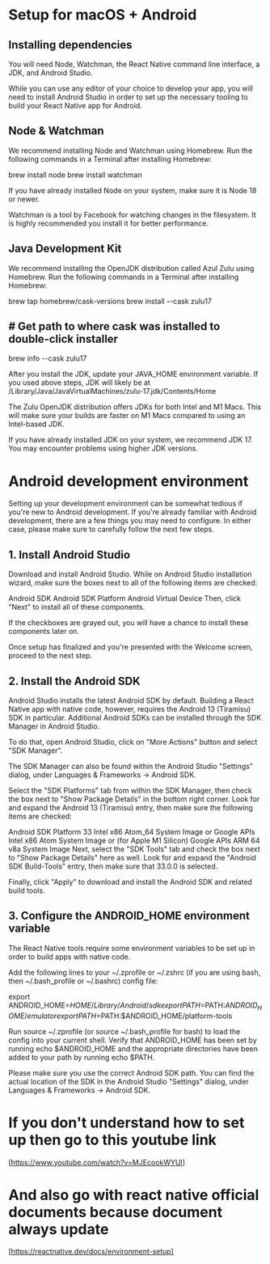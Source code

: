 # Setup for macOS + Android

## Installing dependencies
You will need Node, Watchman, the React Native command line interface, a JDK, and Android Studio.

While you can use any editor of your choice to develop your app, you will need to install Android Studio in order to set up the necessary tooling to build your React Native app for Android.

## Node & Watchman
We recommend installing Node and Watchman using Homebrew. Run the following commands in a Terminal after installing Homebrew:

brew install node
brew install watchman

If you have already installed Node on your system, make sure it is Node 18 or newer.

Watchman is a tool by Facebook for watching changes in the filesystem. It is highly recommended you install it for better performance.

## Java Development Kit

We recommend installing the OpenJDK distribution called Azul Zulu using Homebrew. Run the following commands in a Terminal after installing Homebrew:

brew tap homebrew/cask-versions
brew install --cask zulu17

## # Get path to where cask was installed to double-click installer
brew info --cask zulu17

After you install the JDK, update your JAVA_HOME environment variable. If you used above steps, JDK will likely be at /Library/Java/JavaVirtualMachines/zulu-17.jdk/Contents/Home

The Zulu OpenJDK distribution offers JDKs for both Intel and M1 Macs. This will make sure your builds are faster on M1 Macs compared to using an Intel-based JDK.

If you have already installed JDK on your system, we recommend JDK 17. You may encounter problems using higher JDK versions.

# Android development environment

Setting up your development environment can be somewhat tedious if you're new to Android development. If you're already familiar with Android development, there are a few things you may need to configure. In either case, please make sure to carefully follow the next few steps.

## 1. Install Android Studio
Download and install Android Studio. While on Android Studio installation wizard, make sure the boxes next to all of the following items are checked:

Android SDK
Android SDK Platform
Android Virtual Device
Then, click "Next" to install all of these components.

If the checkboxes are grayed out, you will have a chance to install these components later on.

Once setup has finalized and you're presented with the Welcome screen, proceed to the next step.

## 2. Install the Android SDK
Android Studio installs the latest Android SDK by default. Building a React Native app with native code, however, requires the Android 13 (Tiramisu) SDK in particular. Additional Android SDKs can be installed through the SDK Manager in Android Studio.

To do that, open Android Studio, click on "More Actions" button and select "SDK Manager".

The SDK Manager can also be found within the Android Studio "Settings" dialog, under Languages & Frameworks → Android SDK.

Select the "SDK Platforms" tab from within the SDK Manager, then check the box next to "Show Package Details" in the bottom right corner. Look for and expand the Android 13 (Tiramisu) entry, then make sure the following items are checked:

Android SDK Platform 33
Intel x86 Atom_64 System Image or Google APIs Intel x86 Atom System Image or (for Apple M1 Silicon) Google APIs ARM 64 v8a System Image
Next, select the "SDK Tools" tab and check the box next to "Show Package Details" here as well. Look for and expand the "Android SDK Build-Tools" entry, then make sure that 33.0.0 is selected.

Finally, click "Apply" to download and install the Android SDK and related build tools.

## 3. Configure the ANDROID_HOME environment variable
The React Native tools require some environment variables to be set up in order to build apps with native code.

Add the following lines to your ~/.zprofile or ~/.zshrc (if you are using bash, then ~/.bash_profile or ~/.bashrc) config file:

export ANDROID_HOME=$HOME/Library/Android/sdk
export PATH=$PATH:$ANDROID_HOME/emulator
export PATH=$PATH:$ANDROID_HOME/platform-tools

Run source ~/.zprofile (or source ~/.bash_profile for bash) to load the config into your current shell. Verify that ANDROID_HOME has been set by running echo $ANDROID_HOME and the appropriate directories have been added to your path by running echo $PATH.

Please make sure you use the correct Android SDK path. You can find the actual location of the SDK in the Android Studio "Settings" dialog, under Languages & Frameworks → Android SDK.


# If you don't understand how to set up then go to this youtube link

[https://www.youtube.com/watch?v=MJEcookWYUI]

# And also go with react native official documents because document always update
[https://reactnative.dev/docs/environment-setup]

